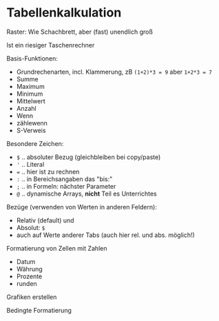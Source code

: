 # Tabellenkalkulation

Raster: Wie Schachbrett, aber (fast) unendlich groß

Ist ein riesiger Taschenrechner

Basis-Funktionen:
- Grundrechenarten, incl. Klammerung, zB `(1+2)*3 = 9` aber `1+2*3 = 7`
- Summe
- Maximum
- Minimum
- Mittelwert
- Anzahl
- Wenn
- zählewenn
- S-Verweis

Besondere Zeichen:
- `$` .. absoluter Bezug (gleichbleiben bei copy/paste)
- `'` .. Literal
- `=` .. hier ist zu rechnen
- `:` .. in Bereichsangaben das "bis:"
- `;` .. in Formeln: nächster Parameter
- `@` .. dynamische Arrays, **nicht** Teil es Unterrichtes

Bezüge (verwenden von Werten in anderen Feldern):
- Relativ (default) und
- Absolut: `$`
- auch auf Werte anderer Tabs (auch hier rel. und abs. möglich!)

Formatierung von Zellen mit Zahlen
- Datum
- Währung
- Prozente
- runden

Grafiken erstellen

Bedingte Formatierung
